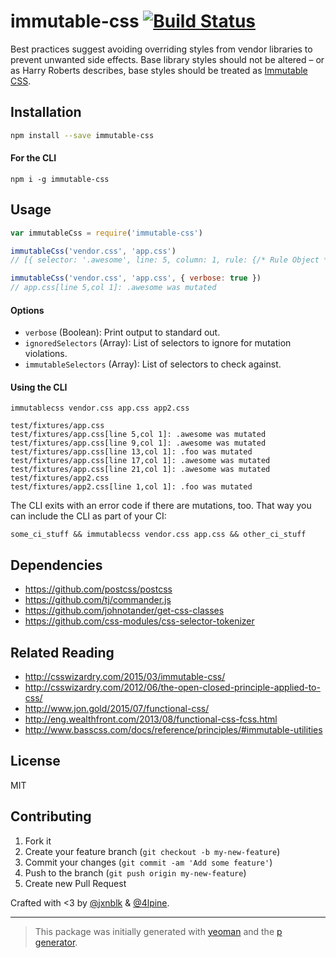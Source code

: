 # immutable-css [![Build Status](https://secure.travis-ci.org/johnotander/immutable-css.png?branch=master)](https://travis-ci.org/johnotander/immutable-css)

Best practices suggest avoiding overriding styles from vendor libraries to prevent unwanted side effects. Base library styles should not be altered – or as Harry Roberts describes, base styles should be treated as [Immutable CSS](http://csswizardry.com/2015/03/immutable-css/).

## Installation

```bash
npm install --save immutable-css
```

#### For the CLI

```
npm i -g immutable-css
```

## Usage

```js
var immutableCss = require('immutable-css')

immutableCss('vendor.css', 'app.css')
// [{ selector: '.awesome', line: 5, column: 1, rule: {/* Rule Object */} }];
```

```js
immutableCss('vendor.css', 'app.css', { verbose: true })
// app.css[line 5,col 1]: .awesome was mutated
```

#### Options

* `verbose` (Boolean): Print output to standard out.
* `ignoredSelectors` (Array): List of selectors to ignore for mutation violations.
* `immutableSelectors` (Array): List of selectors to check against.

#### Using the CLI

```
immutablecss vendor.css app.css app2.css

test/fixtures/app.css
test/fixtures/app.css[line 5,col 1]: .awesome was mutated
test/fixtures/app.css[line 9,col 1]: .awesome was mutated
test/fixtures/app.css[line 13,col 1]: .foo was mutated
test/fixtures/app.css[line 17,col 1]: .awesome was mutated
test/fixtures/app.css[line 21,col 1]: .awesome was mutated
test/fixtures/app2.css
test/fixtures/app2.css[line 1,col 1]: .foo was mutated
```

The CLI exits with an error code if there are mutations, too. That way you can include the CLI as part of your CI:

```
some_ci_stuff && immutablecss vendor.css app.css && other_ci_stuff
```

## Dependencies

* <https://github.com/postcss/postcss>
* <https://github.com/tj/commander.js>
* <https://github.com/johnotander/get-css-classes>
* <https://github.com/css-modules/css-selector-tokenizer>

## Related Reading

* <http://csswizardry.com/2015/03/immutable-css/>
* <http://csswizardry.com/2012/06/the-open-closed-principle-applied-to-css/>
* <http://www.jon.gold/2015/07/functional-css/>
* <http://eng.wealthfront.com/2013/08/functional-css-fcss.html>
* <http://www.basscss.com/docs/reference/principles/#immutable-utilities>

## License

MIT

## Contributing

1. Fork it
2. Create your feature branch (`git checkout -b my-new-feature`)
3. Commit your changes (`git commit -am 'Add some feature'`)
4. Push to the branch (`git push origin my-new-feature`)
5. Create new Pull Request

Crafted with <3 by [@jxnblk](https://twitter.com/jxnblk) & [@4lpine](https://twitter.com/4lpine).

***

> This package was initially generated with [yeoman](http://yeoman.io) and the [p generator](https://github.com/johnotander/generator-p.git).
